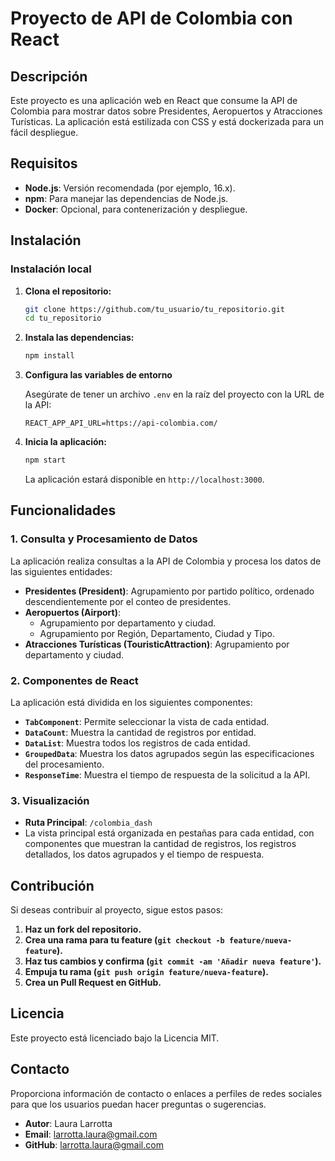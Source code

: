 # Proyecto de API de Colombia con React

## Descripción

Este proyecto es una aplicación web en React que consume la API de Colombia para mostrar datos sobre Presidentes, Aeropuertos y Atracciones Turísticas. La aplicación está estilizada con CSS y está dockerizada para un fácil despliegue.

## Requisitos

- **Node.js**: Versión recomendada (por ejemplo, 16.x).
- **npm**: Para manejar las dependencias de Node.js.
- **Docker**: Opcional, para contenerización y despliegue.

## Instalación

### **Instalación local**

1. **Clona el repositorio:**

   ```bash
   git clone https://github.com/tu_usuario/tu_repositorio.git
   cd tu_repositorio
   ```

2. **Instala las dependencias:**

   ```bash
   npm install
   ```

3. **Configura las variables de entorno**

   Asegúrate de tener un archivo `.env` en la raíz del proyecto con la URL de la API:

   ```env
   REACT_APP_API_URL=https://api-colombia.com/
   ```

4. **Inicia la aplicación:**

   ```bash
   npm start
   ```

   La aplicación estará disponible en `http://localhost:3000`.

## Funcionalidades

### **1. Consulta y Procesamiento de Datos**

La aplicación realiza consultas a la API de Colombia y procesa los datos de las siguientes entidades:

- **Presidentes (President)**: Agrupamiento por partido político, ordenado descendientemente por el conteo de presidentes.
- **Aeropuertos (Airport)**:
  - Agrupamiento por departamento y ciudad.
  - Agrupamiento por Región, Departamento, Ciudad y Tipo.
- **Atracciones Turísticas (TouristicAttraction)**: Agrupamiento por departamento y ciudad.

### **2. Componentes de React**

La aplicación está dividida en los siguientes componentes:

- **`TabComponent`**: Permite seleccionar la vista de cada entidad.
- **`DataCount`**: Muestra la cantidad de registros por entidad.
- **`DataList`**: Muestra todos los registros de cada entidad.
- **`GroupedData`**: Muestra los datos agrupados según las especificaciones del procesamiento.
- **`ResponseTime`**: Muestra el tiempo de respuesta de la solicitud a la API.

### **3. Visualización**

- **Ruta Principal**: `/colombia_dash`
- La vista principal está organizada en pestañas para cada entidad, con componentes que muestran la cantidad de registros, los registros detallados, los datos agrupados y el tiempo de respuesta.

## Contribución

Si deseas contribuir al proyecto, sigue estos pasos:

1. **Haz un fork del repositorio.**
2. **Crea una rama para tu feature (`git checkout -b feature/nueva-feature`).**
3. **Haz tus cambios y confirma (`git commit -am 'Añadir nueva feature'`).**
4. **Empuja tu rama (`git push origin feature/nueva-feature`).**
5. **Crea un Pull Request en GitHub.**

## Licencia

Este proyecto está licenciado bajo la Licencia MIT.

## Contacto

Proporciona información de contacto o enlaces a perfiles de redes sociales para que los usuarios puedan hacer preguntas o sugerencias.

- **Autor**: Laura Larrotta
- **Email**: larrotta.laura@gmail.com
- **GitHub**: [larrotta.laura@gmail.com](mailto:larrotta.laura@gmail.com)
